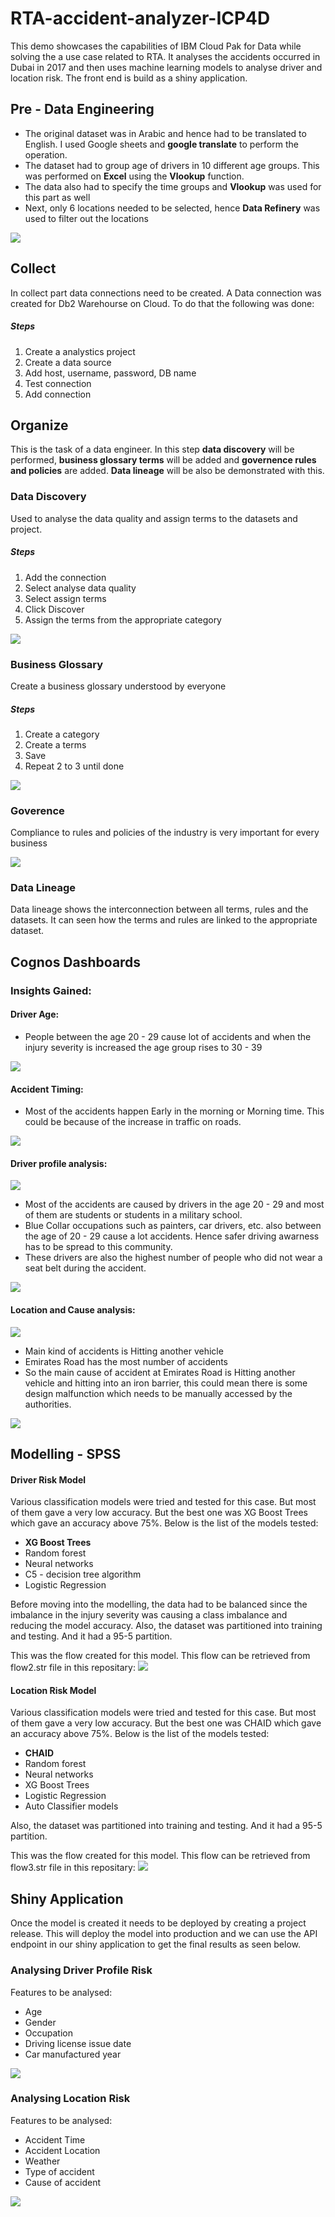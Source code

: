 # RTA-accident-analyzer-ICP4D
This demo showcases the capabilities of IBM Cloud Pak for Data while solving the a use case related to RTA. It analyses the accidents occurred in Dubai in 2017 and then uses machine learning models to analyse driver and location risk. The front end is build as a shiny application. 

## Pre - Data Engineering
- The original dataset was in Arabic and hence had to be translated to English. I used Google sheets and <b>google translate</b> to perform the operation. 
- The dataset had to group age of drivers in 10 different age groups. This was performed on <b>Excel</b> using the <b>Vlookup</b> function. 
- The data also had to specify the time groups and <b>Vlookup</b> was used for this part as well 
- Next, only 6 locations needed to be selected, hence <b>Data Refinery</b> was used to filter out the locations 
<img src = "https://github.com/anchalbhalla/RTA-accident-analyzer-cloud/blob/master/pics%20and%20gifs/data1.gif"> 

## Collect 

In collect part data connections need to be created. A Data connection was created for Db2 Warehourse on Cloud. To do that the following was done: 

##### Steps
1. Create a analystics project 
2. Create a data source  
3. Add host, username, password, DB name 
4. Test connection 
5. Add connection

## Organize 

This is the task of a data engineer. In this step <b>data discovery</b> will be performed, <b>business glossary terms</b> will be added and <b>governence rules and policies</b> are added. <b>Data lineage</b> will be also be demonstrated with this. 

### Data Discovery 
Used to analyse the data quality and assign terms to the datasets and project. 

##### Steps 
1. Add the connection 
2. Select analyse data quality
3. Select assign terms
4. Click Discover
5. Assign the terms from the appropriate category 

<img src = "https://github.com/anchalbhalla/mortgage-default-prediction-icp4d/blob/master/gifs/discovery.png">

### Business Glossary 

Create a business glossary understood by everyone

##### Steps
1. Create a category
2. Create a terms
3. Save
4. Repeat 2 to 3 until done 

<img src = "https://github.com/anchalbhalla/mortgage-default-prediction-icp4d/blob/master/gifs/terms.png">

### Goverence 
Compliance to rules and policies of the industry is very important for every business 

<img src = "https://github.com/anchalbhalla/mortgage-default-prediction-icp4d/blob/master/gifs/rules.png">

### Data Lineage  
Data lineage shows the interconnection between all terms, rules and the datasets. It can seen how the terms and rules are linked to the appropriate dataset. 

## Cognos Dashboards 
### Insights Gained: 
#### Driver Age: 
- People between the age 20 - 29 cause lot of accidents and when the injury severity is increased the age group rises to 30 - 39 
<img src = "https://github.com/anchalbhalla/RTA-accident-analyzer-cloud/blob/master/pics%20and%20gifs/visual1.png">

  
#### Accident Timing: 
- Most of the accidents happen Early in the morning or Morning time. This could be because of the increase in traffic on roads. 
<img src = "https://github.com/anchalbhalla/RTA-accident-analyzer-cloud/blob/master/pics%20and%20gifs/visual2.png">

  
#### Driver profile analysis: 
<img src = "https://github.com/anchalbhalla/RTA-accident-analyzer-cloud/blob/master/pics%20and%20gifs/visual3.png">

- Most of the accidents are caused by drivers in the age 20 - 29 and most of them are students or students in a military school. 
- Blue Collar occupations such as painters, car drivers, etc. also between the age of 20 - 29 cause a lot accidents. Hence safer driving awarness has to be spread to this community. 
- These drivers are also the highest number of people who did not wear a seat belt during the accident.
<img src = "https://github.com/anchalbhalla/RTA-accident-analyzer-cloud/blob/master/pics%20and%20gifs/graph1.gif">

#### Location and Cause analysis: 
<img src = "https://github.com/anchalbhalla/RTA-accident-analyzer-cloud/blob/master/pics%20and%20gifs/visual4.png">

- Main kind of accidents is Hitting another vehicle 
- Emirates Road has the most number of accidents 
- So the main cause of accident at Emirates Road is Hitting another vehicle and hitting into an iron barrier, this could mean there is some design malfunction which needs to be manually accessed by the authorities.

<img src = "https://github.com/anchalbhalla/RTA-accident-analyzer-cloud/blob/master/pics%20and%20gifs/graph2.gif">


## Modelling - SPSS 

#### Driver Risk Model 
Various classification models were tried and tested for this case. But most of them gave a very low accuracy. But the best one was XG Boost Trees which gave an accuracy above 75%. Below is the list of the models tested: 
- <b>XG Boost Trees</b>
- Random forest 
- Neural networks
- C5 - decision tree algorithm
- Logistic Regression 

Before moving into the modelling, the data had to be balanced since the imbalance in the injury severity was causing a class imbalance and reducing the model accuracy.
Also, the dataset was partitioned into training and testing. And it had a 95-5 partition.
  
 This was the flow created for this model. This flow can be retrieved from flow2.str file in this repositary: 
<img src = "https://github.com/anchalbhalla/RTA-accident-analyzer-cloud/blob/master/pics%20and%20gifs/spss1.png">



#### Location Risk Model 
Various classification models were tried and tested for this case. But most of them gave a very low accuracy. But the best one was CHAID which gave an accuracy above 75%. Below is the list of the models tested: 
- <b>CHAID</b>
- Random forest 
- Neural networks
- XG Boost Trees
- Logistic Regression 
- Auto Classifier models
 
 Also, the dataset was partitioned into training and testing. And it had a 95-5 partition.
 
 This was the flow created for this model. This flow can be retrieved from flow3.str file in this repositary: 
<img src = "https://github.com/anchalbhalla/RTA-accident-analyzer-cloud/blob/master/pics%20and%20gifs/spss2.png">



## Shiny Application 
Once the model is created it needs to be deployed by creating a project release. This will deploy the model into production and we can use the API endpoint in our shiny application to get the final results as seen below.

### Analysing Driver Profile Risk 
Features to be analysed: 
- Age 
- Gender
- Occupation
- Driving license issue date
- Car manufactured year 
<img src = "https://github.com/anchalbhalla/RTA-accident-analyzer-cloud/blob/master/pics%20and%20gifs/app1.gif">


### Analysing Location Risk
Features to be analysed: 
- Accident Time
- Accident Location 
- Weather
- Type of accident
- Cause of accident 
<img src = "https://github.com/anchalbhalla/RTA-accident-analyzer-cloud/blob/master/pics%20and%20gifs/app2.gif">
